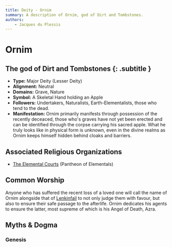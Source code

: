 ```yaml
---
title: Deity - Ornim
summary: A description of Ornim, god of Dirt and Tombstones.
authors:
    - Jacques du Plessis
---
```

# Ornim
## The god of Dirt and Tombstones {: .subtitle }

* **Type:** Major Deity (Lesser Deity)
* **Alignment:** Neutral
* **Domains:** Grave, Nature
* **Symbol:** A Skeletal Hand holding an Apple
* **Followers:** Undertakers, Naturalists, Earth-Elementalists, those who tend to the dead.
* **Manifestation:** Ornim primarily manifests through possession of the recently deceaced, those who's graves have not yet been erected and can be identified through the corpse carrying his sacred apple. What he truly looks like in physical form is unknown, even in the divine realms as Ornim keeps himself hidden behind cloaks and barriers.

## Associated Religious Organizations
* [The Elemental Courts](/religion/organizations/elemental_courts) (Pantheon of Elementals)

## Common Worship
Anyone who has suffered the recent loss of a loved one will call the name of Ornim alongside that of [Lenkinfail](/religion/deities/lenkinfail) to not only judge them with favour, but also to ensure their safe passage to the afterlife.  Ornim dedicates his agents to ensure the latter, most supreme of which is his Angel of Death, Azra.

## Myths & Dogma
### Genesis